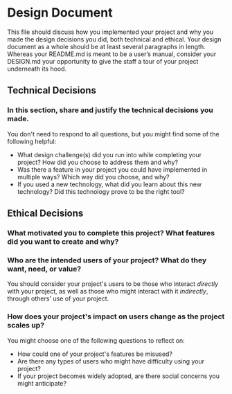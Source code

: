 # Design Document

This file should discuss how you implemented your project and why you made the design decisions you did, both technical and ethical. Your design document as a whole should be at least several paragraphs in length. Whereas your README.md is meant to be a user’s manual, consider your DESIGN.md your opportunity to give the staff a tour of your project underneath its hood.

## Technical Decisions

### In this section, share and justify the technical decisions you made.

You don't need to respond to all questions, but you might find some of the following helpful:

- What design challenge(s) did you run into while completing your project? How did you choose to address them and why?
- Was there a feature in your project you could have implemented in multiple ways? Which way did you choose, and why?
- If you used a new technology, what did you learn about this new technology? Did this technology prove to be the right tool?

## Ethical Decisions

### What motivated you to complete this project? What features did you want to create and why?

### Who are the intended users of your project? What do they want, need, or value?

You should consider your project's users to be those who interact _directly_ with your project, as well as those who might interact with it _indirectly_, through others' use of your project.

### How does your project's impact on users change as the project scales up?

You might choose one of the following questions to reflect on:

- How could one of your project's features be misused?
- Are there any types of users who might have difficulty using your project?
- If your project becomes widely adopted, are there social concerns you might anticipate?
